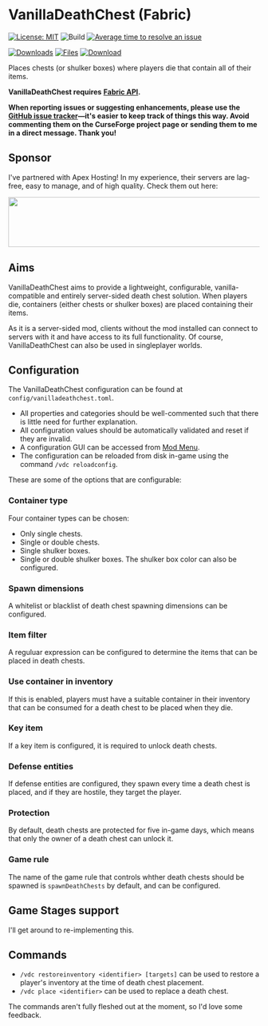 # VanillaDeathChest (Fabric)

[![License: MIT](https://img.shields.io/badge/License-MIT-green.svg)](https://opensource.org/licenses/MIT)
![Build](https://github.com/TheRandomLabs/VanillaDeathChest/workflows/Build/badge.svg?branch=1.16-fabric)
[![Average time to resolve an issue](http://isitmaintained.com/badge/resolution/TheRandomLabs/VanillaDeathChest.svg)](http://isitmaintained.com/project/TheRandomLabs/VanillaDeathChest "Average time to resolve an issue")

[![Downloads](http://cf.way2muchnoise.eu/full_vanilladeathchest_downloads.svg)](https://www.curseforge.com/minecraft/mc-mods/vanilladeathchest-fabric)
[![Files](https://curse.nikky.moe/api/img/393000/files?logo)](https://www.curseforge.com/minecraft/mc-mods/vanilladeathchest-fabric/files)
[![Download](https://curse.nikky.moe/api/img/393000?logo)](https://curse.nikky.moe/api/url/285612)

Places chests (or shulker boxes) where players die that contain all of their items.

**VanillaDeathChest requires**
**[Fabric API](https://www.curseforge.com/minecraft/mc-mods/fabric-api).**

**When reporting issues or suggesting enhancements, please use the**
**[GitHub issue tracker](https://github.com/TheRandomLabs/VanillaDeathChest/issues)—it's easier**
**to keep track of things this way. Avoid commenting them on the CurseForge project page or**
**sending them to me in a direct message. Thank you!**

## Sponsor

I've partnered with Apex Hosting! In my experience, their servers are lag-free, easy to manage,
and of high quality. Check them out here:

<a href="https://billing.apexminecrafthosting.com/aff.php?aff=3907">
	<img src="https://cdn.apexminecrafthosting.com/img/theme/apex-hosting-mobile.png" width="594" height="100" border="0">
</a>

## Aims

VanillaDeathChest aims to provide a lightweight, configurable, vanilla-compatible and entirely
server-sided death chest solution. When players die, containers (either chests or shulker boxes)
are placed containing their items.

As it is a server-sided mod, clients without the mod installed can connect to servers with it and
have access to its full functionality. Of course, VanillaDeathChest can also be used in
singleplayer worlds.

## Configuration

The VanillaDeathChest configuration can be found at `config/vanilladeathchest.toml`.

* All properties and categories should be well-commented such that there is little need for further
explanation.
* All configuration values should be automatically validated and reset if they are invalid.
* A configuration GUI can be accessed from
[Mod Menu](https://www.curseforge.com/minecraft/mc-mods/modmenu).
* The configuration can be reloaded from disk in-game using the command `/vdc reloadconfig`.

These are some of the options that are configurable:

### Container type

Four container types can be chosen:
* Only single chests.
* Single or double chests.
* Single shulker boxes.
* Single or double shulker boxes.
The shulker box color can also be configured.

### Spawn dimensions

A whitelist or blacklist of death chest spawning dimensions can be configured.

### Item filter

A reguluar expression can be configured to determine the items that can be placed in death
chests.

### Use container in inventory

If this is enabled, players must have a suitable container in their inventory that can be
consumed for a death chest to be placed when they die.

### Key item

If a key item is configured, it is required to unlock death chests.

### Defense entities

If defense entities are configured, they spawn every time a death chest is placed, and if they
are hostile, they target the player.

### Protection

By default, death chests are protected for five in-game days, which means that only the owner of
a death chest can unlock it.

### Game rule

The name of the game rule that controls whther death chests should be spawned is
`spawnDeathChests` by default, and can be configured.

## Game Stages support

I'll get around to re-implementing this.

## Commands

* `/vdc restoreinventory <identifier> [targets]` can be used to restore a player's inventory at
the time of death chest placement.
* `/vdc place <identifier>` can be used to replace a death chest.

The commands aren't fully fleshed out at the moment, so I'd love some feedback.
